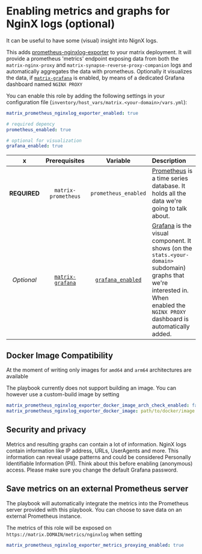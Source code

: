 # Enabling metrics and graphs for NginX logs (optional)

It can be useful to have some (visual) insight into NignX logs.

This adds [prometheus-nginxlog-exporter](https://github.com/martin-helmich/prometheus-nginxlog-exporter/) to your matrix deployment.
It will provide a prometheus 'metrics' endpoint exposing data from both the `matrix-nginx-proxy` and `matrix-synapse-reverse-proxy-companion` logs and automatically aggregates the data with prometheus.
Optionally it visualizes the data, if [`matrix-grafana`](configuring-playbook-prometheus-grafana.md) is enabled, by means of a dedicated Grafana dashboard named `NGINX PROXY`

You can enable this role by adding the following settings in your configuration file (`inventory/host_vars/matrix.<your-domain>/vars.yml`):

```yaml
matrix_prometheus_nginxlog_exporter_enabled: true

# required depency
prometheus_enabled: true

# optional for visualization
grafana_enabled: true
```

x | Prerequisites | Variable | Description
|:--:|:--:|:--:|:--|
**REQUIRED** | `matrix-prometheus`| `prometheus_enabled`|[Prometheus](https://prometheus.io) is a time series database. It holds all the data we're going to talk about.
_Optional_ | [`matrix-grafana`](configuring-playbook-prometheus-grafana.md) | [`grafana_enabled`](configuring-playbook-prometheus-grafana.md)|[Grafana](https://grafana.com) is the visual component. It shows (on the `stats.<your-domain>` subdomain) graphs that we're interested in. When enabled the `NGINX PROXY` dashboard is automatically added.

## Docker Image Compatibility

At the moment of writing only images for `amd64` and `arm64` architectures are available

The playbook currently does not support building an image.
You can however use a custom-build image by setting
```yaml
matrix_prometheus_nginxlog_exporter_docker_image_arch_check_enabled: false
matrix_prometheus_nginxlog_exporter_docker_image: path/to/docker/image:tag
```

## Security and privacy

Metrics and resulting graphs can contain a lot of information. NginX logs contain information like IP address, URLs, UserAgents and more. This information can reveal usage patterns and could be considered Personally Identifiable Information (PII). Think about this before enabling (anonymous) access.
Please make sure you change the default Grafana password.

## Save metrics on an external Prometheus server

The playbook will automatically integrate the metrics into the Prometheus server provided with this playbook. You can choose to save data on an external Prometheus instance.

The metrics of this role will be exposed on `https://matrix.DOMAIN/metrics/nginxlog` when setting
```yaml
matrix_prometheus_nginxlog_exporter_metrics_proxying_enabled: true
```

